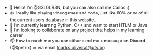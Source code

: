 - 👋 Hello! I’m @G3L0UR3N, but you can also call me Carlos :)
- 👍 I really like playing videogames and code, just like 80% or so of all the current users database in this website...
- 🌱 I’m currently learning Python, C++ and want to start HTLM or Java
- 💞️ I’m looking to collaborate on any project that helps in my learning career
- 📫 How to reach me: you can either send me a message on Discord (@Spetrix) or via email (carlos.oliveira1@ufv.br)
